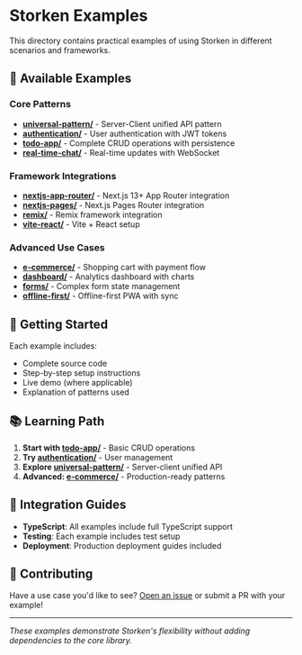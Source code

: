 # Storken Examples

This directory contains practical examples of using Storken in different scenarios and frameworks.

## 📁 Available Examples

### Core Patterns
- **[universal-pattern/](./universal-pattern/)** - Server-Client unified API pattern
- **[authentication/](./authentication/)** - User authentication with JWT tokens
- **[todo-app/](./todo-app/)** - Complete CRUD operations with persistence
- **[real-time-chat/](./real-time-chat/)** - Real-time updates with WebSocket

### Framework Integrations
- **[nextjs-app-router/](./nextjs-app-router/)** - Next.js 13+ App Router integration
- **[nextjs-pages/](./nextjs-pages/)** - Next.js Pages Router integration
- **[remix/](./remix/)** - Remix framework integration
- **[vite-react/](./vite-react/)** - Vite + React setup

### Advanced Use Cases
- **[e-commerce/](./e-commerce/)** - Shopping cart with payment flow
- **[dashboard/](./dashboard/)** - Analytics dashboard with charts
- **[forms/](./forms/)** - Complex form state management
- **[offline-first/](./offline-first/)** - Offline-first PWA with sync

## 🚀 Getting Started

Each example includes:
- Complete source code
- Step-by-step setup instructions
- Live demo (where applicable)
- Explanation of patterns used

## 📚 Learning Path

1. **Start with [todo-app/](./todo-app/)** - Basic CRUD operations
2. **Try [authentication/](./authentication/)** - User management
3. **Explore [universal-pattern/](./universal-pattern/)** - Server-client unified API
4. **Advanced: [e-commerce/](./e-commerce/)** - Production-ready patterns

## 🔗 Integration Guides

- **TypeScript**: All examples include full TypeScript support
- **Testing**: Each example includes test setup
- **Deployment**: Production deployment guides included

## 🤝 Contributing

Have a use case you'd like to see? [Open an issue](https://github.com/keremnoras/storken/issues) or submit a PR with your example!

---

*These examples demonstrate Storken's flexibility without adding dependencies to the core library.*